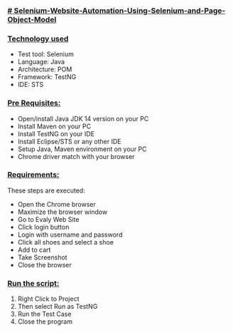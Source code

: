 ### **[# Selenium-Website-Automation-Using-Selenium-and-Page-Object-Model](url)**

### **[Technology used](url)**
- Test tool: Selenium
- Language: Java
- Architecture: POM
- Framework: TestNG
- IDE: STS

### **[Pre Requisites:](url)**
- Open/install Java JDK 14 version on your PC
- Install Maven on your PC
- Install TestNG on your IDE
- Install Eclipse/STS or any other IDE
- Setup Java, Maven environment on your PC
- Chrome driver match with your browser

### **[Requirements:](url)**
These steps are executed:

- Open the Chrome browser
- Maximize the browser window
- Go to  Evaly Web Site
- Click login button 
- Login with username and password
- Click all shoes and select a shoe
- Add to cart
- Take Screenshot
- Close the browser

### **[Run the script:](url)**

1. Right Click to Project 
2. Then select Run as TestNG
3. Run the Test Case
4. Close the program
